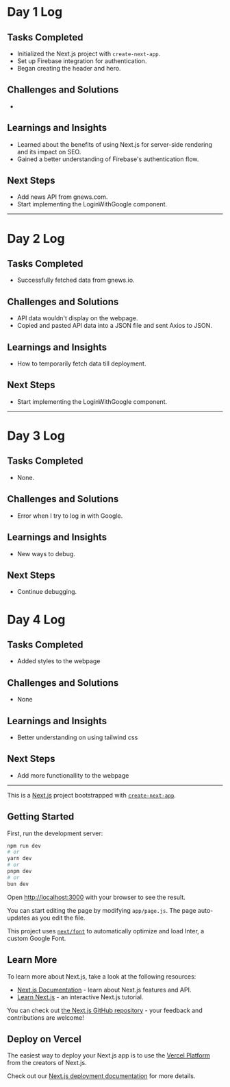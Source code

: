 # Day 1 Log

## Tasks Completed

- Initialized the Next.js project with `create-next-app`.
- Set up Firebase integration for authentication.
- Began creating the header and hero.

## Challenges and Solutions

- 

## Learnings and Insights

- Learned about the benefits of using Next.js for server-side rendering and its impact on SEO.
- Gained a better understanding of Firebase's authentication flow.

## Next Steps

- Add news API from gnews.com.
- Start implementing the LoginWithGoogle component.

---

# Day 2 Log

## Tasks Completed

- Successfully fetched data from gnews.io.

## Challenges and Solutions

- API data wouldn't display on the webpage.
- Copied and pasted API data into a JSON file and sent Axios to JSON.

## Learnings and Insights

- How to temporarily fetch data till deployment.

## Next Steps

- Start implementing the LoginWithGoogle component.

---

# Day 3 Log

## Tasks Completed

- None.

## Challenges and Solutions

- Error when I try to log in with Google.

## Learnings and Insights

- New ways to debug.

## Next Steps

- Continue debugging.

# Day 4 Log

## Tasks Completed

- Added styles to the webpage

## Challenges and Solutions

- None

## Learnings and Insights

- Better understanding on using tailwind css

## Next Steps

- Add more functionallity to the webpage


---

This is a [Next.js](https://nextjs.org/) project bootstrapped with [`create-next-app`](https://github.com/vercel/next.js/tree/canary/packages/create-next-app).

## Getting Started

First, run the development server:

```bash
npm run dev
# or
yarn dev
# or
pnpm dev
# or
bun dev

```

Open [http://localhost:3000](http://localhost:3000) with your browser to see the result.

You can start editing the page by modifying `app/page.js`. The page auto-updates as you edit the file.

This project uses [`next/font`](https://nextjs.org/docs/basic-features/font-optimization) to automatically optimize and load Inter, a custom Google Font.

## Learn More

To learn more about Next.js, take a look at the following resources:

- [Next.js Documentation](https://nextjs.org/docs) - learn about Next.js features and API.
- [Learn Next.js](https://nextjs.org/learn) - an interactive Next.js tutorial.

You can check out [the Next.js GitHub repository](https://github.com/vercel/next.js/) - your feedback and contributions are welcome!

## Deploy on Vercel

The easiest way to deploy your Next.js app is to use the [Vercel Platform](https://vercel.com/new?utm_medium=default-template&filter=next.js&utm_source=create-next-app&utm_campaign=create-next-app-readme) from the creators of Next.js.

Check out our [Next.js deployment documentation](https://nextjs.org/docs/deployment) for more details.
